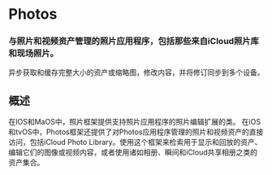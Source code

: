 # Photos 
### 与照片和视频资产管理的照片应用程序，包括那些来自iCloud照片库和现场照片。
异步获取和缓存完整大小的资产或缩略图，修改内容，并将修订同步到多个设备。
## 概述
在IOS和MaOS中，照片框架提供支持照片应用程序的照片编辑扩展的类。 在iOS和tvOS中，Photos框架还提供了对Photos应用程序管理的照片和视频资产的直接访问，包括iCloud Photo Library。使用这个框架来检索用于显示和回放的资产、编辑它们的图像或视频内容，或者使用诸如相册、瞬间和iCloud共享相册之类的资产集合。
